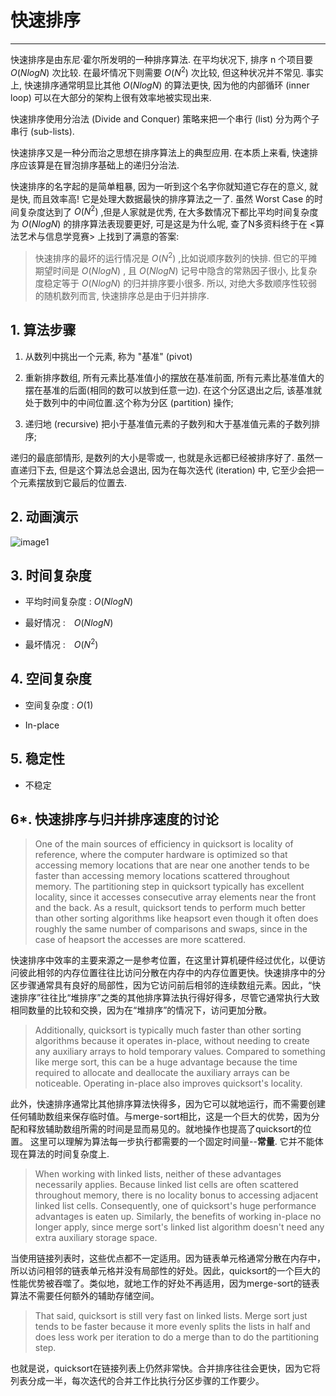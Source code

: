 # 快速排序
---

快速排序是由东尼·霍尔所发明的一种排序算法. 在平均状况下, 排序 n 个项目要 $O(NlogN)$ 次比较. 在最坏情况下则需要 $O(N^2)$ 次比较, 但这种状况并不常见. 事实上, 快速排序通常明显比其他 $O(NlogN)$ 的算法更快, 因为他的内部循环 (inner loop) 可以在大部分的架构上很有效率地被实现出来.

快速排序使用分治法 (Divide and Conquer) 策略来把一个串行 (list) 分为两个子串行 (sub-lists). 

快速排序又是一种分而治之思想在排序算法上的典型应用. 在本质上来看, 快速排序应该算是在冒泡排序基础上的递归分治法. 

快速排序的名字起的是简单粗暴, 因为一听到这个名字你就知道它存在的意义, 就是快, 而且效率高! 它是处理大数据最快的排序算法之一了. 虽然 Worst Case 的时间复杂度达到了 $O(N^2)$ ,但是人家就是优秀, 在大多数情况下都比平均时间复杂度为 $O(NlogN)$ 的排序算法表现要更好, 可是这是为什么呢, 查了N多资料终于在 <算法艺术与信息学竞赛> 上找到了满意的答案:

> 快速排序的最坏的运行情况是 $O(N^2)$ ,比如说顺序数列的快排. 但它的平摊期望时间是 $O(NlogN)$ , 且 $O(NlogN)$ 记号中隐含的常熟因子很小, 比复杂度稳定等于 $O(NlogN)$ 的归并排序要小很多. 所以, 对绝大多数顺序性较弱的随机数列而言, 快速排序总是由于归并排序.

## 1. 算法步骤

1. 从数列中挑出一个元素, 称为 "基准" (pivot)

2. 重新排序数组, 所有元素比基准值小的摆放在基准前面, 所有元素比基准值大的摆在基准的后面(相同的数可以放到任意一边). 在这个分区退出之后, 该基准就处于数列中的中间位置.这个称为分区 (partition) 操作;

3. 递归地 (recursive) 把小于基准值元素的子数列和大于基准值元素的子数列排序;

递归的最底部情形, 是数列的大小是零或一, 也就是永远都已经被排序好了. 虽然一直递归下去, 但是这个算法总会退出, 因为在每次迭代 (iteration) 中, 它至少会把一个元素摆放到它最后的位置去.

## 2. 动画演示

![image1](https://github.com/kuwylsr/JS-Sorting-Algorithm/raw/master/res/quickSort.gif)

## 3. 时间复杂度

- 平均时间复杂度 : $O(NlogN)$

- 最好情况 :　$O(NlogN)$

- 最坏情况 :　$O(N^2)$

## 4. 空间复杂度

- 空间复杂度 : $O(1)$

- In-place

## 5. 稳定性

- 不稳定

## 6*. 快速排序与归并排序速度的讨论

> One of the main sources of efficiency in quicksort is locality of reference, where the computer hardware is optimized so that accessing memory locations that are near one another tends to be faster than accessing memory locations scattered throughout memory. The partitioning step in quicksort typically has excellent locality, since it accesses consecutive array elements near the front and the back. As a result, quicksort tends to perform much better than other sorting algorithms like heapsort even though it often does roughly the same number of comparisons and swaps, since in the case of heapsort the accesses are more scattered.

快速排序中效率的主要来源之一是参考位置，在这里计算机硬件经过优化，以便访问彼此相邻的内存位置往往比访问分散在内存中的内存位置更快。快速排序中的分区步骤通常具有良好的局部性，因为它访问前后相邻的连续数组元素。因此，“快速排序”往往比“堆排序”之类的其他排序算法执行得好得多，尽管它通常执行大致相同数量的比较和交换，因为在“堆排序”的情况下，访问更加分散。

> Additionally, quicksort is typically much faster than other sorting algorithms because it operates in-place, without needing to create any auxiliary arrays to hold temporary values. Compared to something like merge sort, this can be a huge advantage because the time required to allocate and deallocate the auxiliary arrays can be noticeable. Operating in-place also improves quicksort's locality.

此外，快速排序通常比其他排序算法快得多，因为它可以就地运行，而不需要创建任何辅助数组来保存临时值。与merge-sort相比，这是一个巨大的优势，因为分配和释放辅助数组所需的时间是显而易见的。就地操作也提高了quicksort的位置。
这里可以理解为算法每一步执行都需要的一个固定时间量--**常量**. 它并不能体现在算法的时间复杂度上.

> When working with linked lists, neither of these advantages necessarily applies. Because linked list cells are often scattered throughout memory, there is no locality bonus to accessing adjacent linked list cells. Consequently, one of quicksort's huge performance advantages is eaten up. Similarly, the benefits of working in-place no longer apply, since merge sort's linked list algorithm doesn't need any extra auxiliary storage space.

当使用链接列表时，这些优点都不一定适用。因为链表单元格通常分散在内存中，所以访问相邻的链表单元格并没有局部性的好处。因此，quicksort的一个巨大的性能优势被吞噬了。类似地，就地工作的好处不再适用，因为merge-sort的链表算法不需要任何额外的辅助存储空间。

> That said, quicksort is still very fast on linked lists. Merge sort just tends to be faster because it more evenly splits the lists in half and does less work per iteration to do a merge than to do the partitioning step.

也就是说，quicksort在链接列表上仍然非常快。合并排序往往会更快，因为它将列表分成一半，每次迭代的合并工作比执行分区步骤的工作要少。